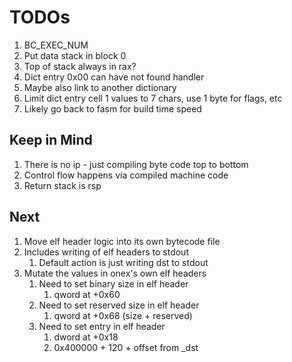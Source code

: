 # TODOs

1. BC_EXEC_NUM
1. Put data stack in block 0
1. Top of stack always in rax?
1. Dict entry 0x00 can have not found handler
1. Maybe also link to another dictionary
1. Limit dict entry cell 1 values to 7 chars, use 1 byte for flags, etc
1. Likely go back to fasm for build time speed

## Keep in Mind

1. There is no ip - just compiling byte code top to bottom
1. Control flow happens via compiled machine code
1. Return stack is rsp

## Next

1. Move elf header logic into its own bytecode file
1. Includes writing of elf headers to stdout
   1. Default action is just writing dst to stdout
1. Mutate the values in onex's own elf headers
   1. Need to set binary size in elf header
      1. qword at +0x60
   1. Need to set reserved size in elf header
      1. qword at +0x68 (size + reserved)
   1. Need to set entry in elf header
      1. dword at +0x18
      1. 0x400000 + 120 + offset from _dst


